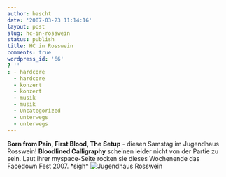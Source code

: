 ```yaml
---
author: bascht
date: '2007-03-23 11:14:16'
layout: post
slug: hc-in-rosswein
status: publish
title: HC in Rosswein
comments: true
wordpress_id: '66'
? ''
: - hardcore
  - hardcore
  - konzert
  - konzert
  - musik
  - musik
  - Uncategorized
  - unterwegs
  - unterwegs
---
```


**Born from Pain, First Blood, The Setup** - diesen Samstag im
Jugendhaus Rosswein! **Bloodlined Calligraphy** scheinen leider
nicht von der Partie zu sein. Laut ihrer myspace-Seite rocken sie
dieses Wochenende das Facedown Fest 2007. \*sigh\*
![Jugendhaus Rosswein](http://www.jugendhaus-rosswein.de/events/born%20from%20pain.jpg "Jugendhaus Rosswein")



